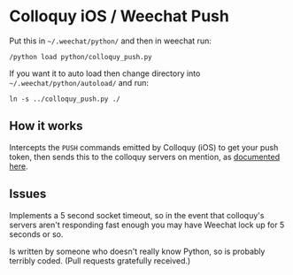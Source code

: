 Colloquy iOS / Weechat Push
===========================

Put this in `~/.weechat/python/` and then in weechat run:

    /python load python/colloquy_push.py

If you want it to auto load then change directory into
`~/.weechat/python/autoload/` and run:

    ln -s ../colloquy_push.py ./

How it works
------------

Intercepts the `PUSH` commands emitted by Colloquy (iOS) to get your push
token, then sends this to the colloquy servers on mention, as [documented
here](http://colloquy.mobi/bouncers.html).

Issues
------

Implements a 5 second socket timeout, so in the event that colloquy's servers
aren't responding fast enough you may have Weechat lock up for 5 seconds or so.

Is written by someone who doesn't really know Python, so is probably terribly
coded. (Pull requests gratefully received.)

